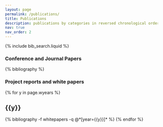 ```yaml
---
layout: page
permalink: /publications/
title: Publications
description: publications by categories in reversed chronological order. generated by jekyll-scholar.
nav: true
nav_order: 2
---
```


<!-- _pages/publications.md -->

<!-- Bibsearch Feature -->

{% include bib_search.liquid %}

### Conference and Journal Papers

<div class="publications">

{% bibliography %}

</div>

### Project reports and white papers

<div class="publications">

{% for y in page.wyears %}
  <h2 class="year">{{y}}</h2>
  {% bibliography -f whitepapers -q @*[year={{y}}]* %}
{% endfor %}

</div>